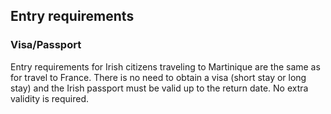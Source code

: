## Entry requirements

### **Visa/Passport**

Entry requirements for Irish citizens traveling to Martinique are the same as for travel to France. There is no need to obtain a visa (short stay or long stay) and the Irish passport must be valid up to the return date. No extra validity is required.